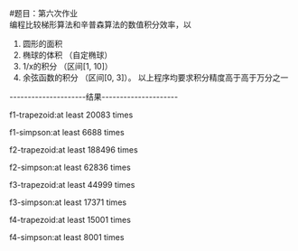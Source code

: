 
#题目：第六次作业  
编程比较梯形算法和辛普森算法的数值积分效率，以 
1. 圆形的面积  
2. 椭球的体积 （自定椭球） 
3. 1/x的积分 （区间[1, 10]）
4. 余弦函数的积分 （区间[0, 3]）。
以上程序均要求积分精度高于高于万分之一

---------------------结果---------------------

f1-trapezoid:at least 20083 times

f1-simpson:at least 6688 times

f2-trapezoid:at least 188496 times

f2-simpson:at least 62836 times

f3-trapezoid:at least 44999 times

f3-simpson:at least 17371 times

f4-trapezoid:at least 15001 times

f4-simpson:at least 8001 times
